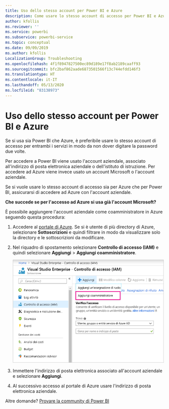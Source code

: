 ```yaml
---
title: Uso dello stesso account per Power BI e Azure
description: Come usare lo stesso account di accesso per Power BI e Azure
author: kfollis
ms.reviewer: ''
ms.service: powerbi
ms.subservice: powerbi-service
ms.topic: conceptual
ms.date: 09/09/2019
ms.author: kfollis
LocalizationGroup: Troubleshooting
ms.openlocfilehash: 4f1f8947827500ec89d189e17f8ab2189caaff93
ms.sourcegitcommit: bfc2baf862aade6873501566f13c744efdd146f3
ms.translationtype: HT
ms.contentlocale: it-IT
ms.lasthandoff: 05/13/2020
ms.locfileid: "83138973"
---
```

# <a name="using-the-same-account-for-power-bi-and-azure"></a>Uso dello stesso account per Power BI e Azure

Se si usa sia Power BI che Azure, è preferibile usare lo stesso account di accesso per entrambi i servizi in modo da non dover digitare la password due volte.

Per accedere a Power BI viene usato l'account aziendale, associato all'indirizzo di posta elettronica aziendale o dell'istituto di istruzione.  Per accedere ad Azure viene invece usato un account Microsoft o l'account aziendale.

Se si vuole usare lo stesso account di accesso sia per Azure che per Power BI, assicurarsi di accedere ad Azure con l'account aziendale.

**Che succede se per l'accesso ad Azure si usa già l'account Microsoft?**

È possibile aggiungere l'account aziendale come coamministratore in Azure seguendo questa procedura:

1. Accedere al [portale di Azure](https://portal.azure.com/). Se si è utente di più directory di Azure, selezionare **Sottoscrizioni** e quindi filtrare in modo da visualizzare solo la directory e le sottoscrizioni da modificare.

1. Nel riquadro di spostamento selezionare **Controllo di accesso (IAM)** e quindi selezionare **Aggiungi** \> **Aggiungi coamministratore**.

    ![Aggiungere un coamministratore nel portale di Azure](media/service-admin-how-to-use-the-same-account-as-azure/add-co-administrator.png)

1. Immettere l'indirizzo di posta elettronica associato all'account aziendale e selezionare **Aggiungi**.

1. Al successivo accesso al portale di Azure usare l'indirizzo di posta elettronica aziendale.

Altre domande? [Provare la community di Power BI](https://community.powerbi.com/)
